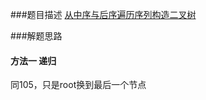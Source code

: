 ###题目描述
[从中序与后序遍历序列构造二叉树](https://leetcode-cn.com/problems/construct-binary-tree-from-inorder-and-postorder-traversal/)

###解题思路

#### 方法一 递归

同105，只是root换到最后一个节点